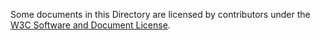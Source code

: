 Some documents in this Directory are licensed by contributors
under the 
[W3C Software and Document License](https://www.w3.org/Consortium/Legal/copyright-software).
